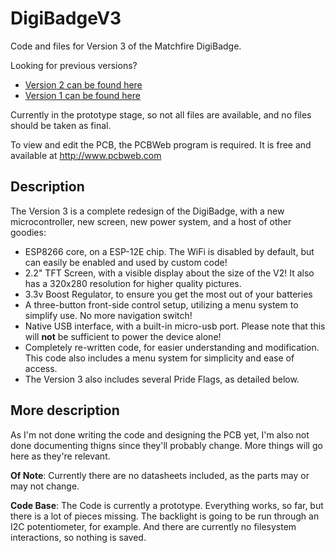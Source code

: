 # DigiBadgeV3
Code and files for Version 3 of the Matchfire DigiBadge.

Looking for previous versions?
- [Version 2 can be found here](https://github.com/MatchfireTech/DigiBadgeV3)
- [Version 1 can be found here](https://github.com/Andon-A/DigiBadge)

Currently in the prototype stage, so not all files are available, and no files should be taken as final.

To view and edit the PCB, the PCBWeb program is required. It is free and available at http://www.pcbweb.com

## Description
The Version 3 is a complete redesign of the DigiBadge, with a new microcontroller, new screen, new power system, and a host of other goodies:
- ESP8266 core, on a ESP-12E chip. The WiFi is disabled by default, but can easily be enabled and used by custom code!
- 2.2" TFT Screen, with a visible display about the size of the V2! It also has a 320x280 resolution for higher quality pictures.
- 3.3v Boost Regulator, to ensure you get the most out of your batteries
- A three-button front-side control setup, utilizing a menu system to simplify use. No more navigation switch!
- Native USB interface, with a built-in micro-usb port. Please note that this will **not** be sufficient to power the device alone!
- Completely re-written code, for easier understanding and modification. This code also includes a menu system for simplicity and ease of access.
- The Version 3 also includes several Pride Flags, as detailed below.

## More description
As I'm not done writing the code and designing the PCB yet, I'm also not done documenting thigns since they'll probably change.
More things will go here as they're relevant.

**Of Note**: Currently there are no datasheets included, as the parts may or may not change.

**Code Base**: The Code is currently a prototype. Everything works, so far, but there is a lot of pieces missing. The backlight is going to be run through an I2C potentiometer, for example. And there are currently no filesystem interactions, so nothing is saved.
